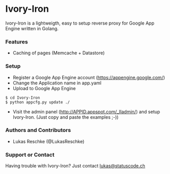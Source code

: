 # Ivory-Iron
Ivory-Iron is a lightweigth, easy to setup reverse proxy for Google App Engine written in Golang.

### Features
* Caching of pages (Memcache + Datastore)
                             
### Setup
* Register a Google App Engine account (https://appengine.google.com/)
* Change the Application name in app.yaml
* Upload to Google App Engine

```
$ cd Ivory-Iron
$ python appcfg.py update ./
```

* Visit the admin panel (http://APPID.appspot.com/_IIadmin/) and setup Ivory-Iron. (Just copy and paste the examples ;-))

### Authors and Contributors
* Lukas Reschke (@LukasReschke)

### Support or Contact
Having trouble with Ivory-Iron? Just contact lukas@statuscode.ch